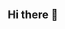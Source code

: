 ## Hi there 👋

<!--
### 👋 Hello, world!

🎓 Student of **Systems Analysis and Development**  
🚀 Starting my journey into the world of **programming**  
📚 Currently learning programming logic and exploring new languages
🌱 Always eager to learn and grow!

---

💡 *Just getting started, but full of motivation to grow in tech!*  
✨ Soon you'll find my first projects right here.  
🛠️ GitHub will be my learning journal!

---

🌐 Let's connect:
- 📧 [ciancialessia@gmail.com]
- 💼 [LinkedIn or other professional link, optional]

---

-->
